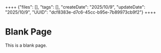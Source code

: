++++
{"files": [], "tags": [], "createDate": "2025/10/9", "updateDate": "2025/10/9", "UUID": "dcf8383e-d7c6-45cc-b95e-7b89973cb9f2"}
++++

# Blank Page
This is a blank page.
